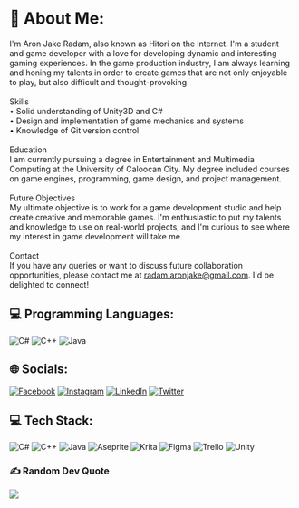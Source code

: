 # 💫 About Me:
I'm Aron Jake Radam, also known as Hitori on the internet. I'm a student and game developer with a love for developing dynamic and interesting gaming experiences. In the game production industry, I am always learning and honing my talents in order to create games that are not only enjoyable to play, but also difficult and thought-provoking.<br><br>Skills<br>• Solid understanding of Unity3D and C#<br>• Design and implementation of game mechanics and systems<br>• Knowledge of Git version control<br><br>Education<br>I am currently pursuing a degree in Entertainment and Multimedia Computing at the University of Caloocan City. My degree included courses on game engines, programming, game design, and project management.<br><br>Future Objectives<br>My ultimate objective is to work for a game development studio and help create creative and memorable games. I'm enthusiastic to put my talents and knowledge to use on real-world projects, and I'm curious to see where my interest in game development will take me.<br><br>Contact<br>If you have any queries or want to discuss future collaboration opportunities, please contact me at radam.aronjake@gmail.com. I'd be delighted to connect!

## 💻 Programming Languages:
![C#](https://img.shields.io/badge/c%23-%23239120.svg?style=for-the-badge&logo=c-sharp&logoColor=white)
![C++](https://img.shields.io/badge/c++-%2300599C.svg?style=for-the-badge&logo=c%2B%2B&logoColor=white)
![Java](https://img.shields.io/badge/java-%23ED8B00.svg?style=for-the-badge&logo=java&logoColor=white)

## 🌐 Socials:
[![Facebook](https://img.shields.io/badge/Facebook-%231877F2.svg?logo=Facebook&logoColor=white)](https://facebook.com/ps.hitori) [![Instagram](https://img.shields.io/badge/Instagram-%23E4405F.svg?logo=Instagram&logoColor=white)](https://instagram.com/ps.hitori) [![LinkedIn](https://img.shields.io/badge/LinkedIn-%230077B5.svg?logo=linkedin&logoColor=white)](https://linkedin.com/in/radamaj) [![Twitter](https://img.shields.io/badge/Twitter-%231DA1F2.svg?logo=Twitter&logoColor=white)](https://twitter.com/PS-Hitoriii) 

## 💻 Tech Stack:
![C#](https://img.shields.io/badge/c%23-%23239120.svg?style=for-the-badge&logo=c-sharp&logoColor=white) ![C++](https://img.shields.io/badge/c++-%2300599C.svg?style=for-the-badge&logo=c%2B%2B&logoColor=white) ![Java](https://img.shields.io/badge/java-%23ED8B00.svg?style=for-the-badge&logo=java&logoColor=white) ![Aseprite](https://img.shields.io/badge/Aseprite-FFFFFF?style=for-the-badge&logo=Aseprite&logoColor=#7D929E) ![Krita](https://img.shields.io/badge/Krita-203759?style=for-the-badge&logo=krita&logoColor=EEF37B) 	![Figma](https://img.shields.io/badge/figma-%23F24E1E.svg?style=for-the-badge&logo=figma&logoColor=white) ![Trello](https://img.shields.io/badge/Trello-%23026AA7.svg?style=for-the-badge&logo=Trello&logoColor=white)
![Unity](https://img.shields.io/badge/unity-%23000000.svg?style=for-the-badge&logo=unity&logoColor=white)

### ✍️ Random Dev Quote
![](https://quotes-github-readme.vercel.app/api?type=horizontal&theme=dark)

<!-- Proudly created with GPRM ( https://gprm.itsvg.in ) -->
